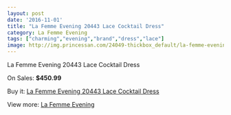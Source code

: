 ```yaml
---
layout: post
date: '2016-11-01'
title: "La Femme Evening 20443 Lace Cocktail Dress"
category: La Femme Evening
tags: ["charming","evening","brand","dress","lace"]
image: http://img.princessan.com/24049-thickbox_default/la-femme-evening-20443-lace-cocktail-dress.jpg
---
```

La Femme Evening 20443 Lace Cocktail Dress

On Sales: **$450.99**
<a href="https://www.princessan.com/en/la-femme-evening/11127-la-femme-evening-20443-lace-cocktail-dress.html"><amp-img layout="responsive" width="600" height="600" src="//img.princessan.com/24049-thickbox_default/la-femme-evening-20443-lace-cocktail-dress.jpg" alt="La Femme Evening 20443 Lace Cocktail Dress 0" /></a>

Buy it: [La Femme Evening 20443 Lace Cocktail Dress](https://www.princessan.com/en/la-femme-evening/11127-la-femme-evening-20443-lace-cocktail-dress.html "La Femme Evening 20443 Lace Cocktail Dress")

View more: [La Femme Evening](https://www.princessan.com/en/29-la-femme-evening "La Femme Evening")
